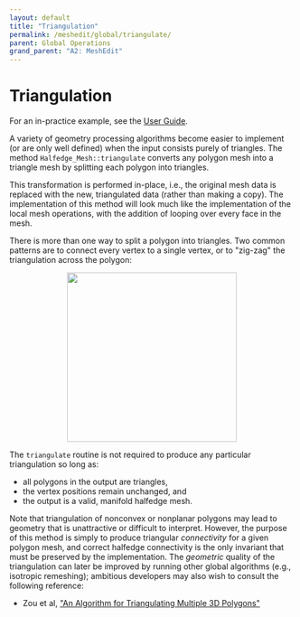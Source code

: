 ```yaml
---
layout: default
title: "Triangulation"
permalink: /meshedit/global/triangulate/
parent: Global Operations
grand_parent: "A2: MeshEdit"
---
```


# Triangulation

For an in-practice example, see the [User Guide](/Scotty3D/guide/model).

A variety of geometry processing algorithms become easier to implement (or are only well defined) when the input consists purely of triangles. The method `Halfedge_Mesh::triangulate` converts any polygon mesh into a triangle mesh by splitting each polygon into triangles.

This transformation is performed in-place, i.e., the original mesh data is replaced with the new, triangulated data (rather than making a copy). The implementation of this method will look much like the implementation of the local mesh operations, with the addition of looping over every face in the mesh.

There is more than one way to split a polygon into triangles. Two common patterns are to connect every vertex to a single vertex, or to "zig-zag" the triangulation across the polygon:

<center><img src="triangulate.png" style="height:300px"></center>

The `triangulate` routine is not required to produce any particular triangulation so long as:

*   all polygons in the output are triangles,
*   the vertex positions remain unchanged, and
*   the output is a valid, manifold halfedge mesh.

Note that triangulation of nonconvex or nonplanar polygons may lead to geometry that is unattractive or difficult to interpret. However, the purpose of this method is simply to produce triangular _connectivity_ for a given polygon mesh, and correct halfedge connectivity is the only invariant that must be preserved by the implementation. The _geometric_ quality of the triangulation can later be improved by running other global algorithms (e.g., isotropic remeshing); ambitious developers may also wish to consult the following reference:

*   Zou et al, ["An Algorithm for Triangulating Multiple 3D Polygons"](http://www.cs.wustl.edu/~taoju/research/triangulate_final.pdf)
